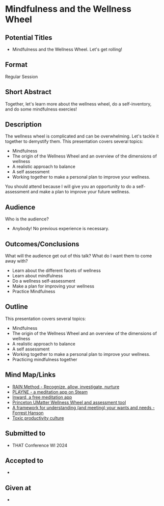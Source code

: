 # Mindfulness and the Wellness Wheel

## Potential Titles
- Mindfulness and the Wellness Wheel.  Let's get rolling!

## Format
Regular Session

## Short Abstract
Together, let's learn more about the wellness wheel, do a self-inventory, and do some mindfulness exercies!

## Description
The wellness wheel is complicated and can be overwhelming.  Let's tackle it together to demystify them.
This presentation covers several topics:
- Mindfulness
- The origin of the Wellness Wheel and an overview of the dimensions of wellness
- A realistic approach to balance
- A self assessment
- Working together to make a personal plan to improve your wellness.

You should attend because I will give you an opportunity to do a self-assessment and make a plan to improve your future wellness.

## Audience
Who is the audience? 
- Anybody! No previous experience is necessary.


## Outcomes/Conclusions
What will the audience get out of this talk? What do I want them to come away with?
- Learn about the different facets of wellness
- Learn about mindfulness
- Do a wellness self-assessment
- Make a plan for improving your wellness
- Practice Mindfulness

## Outline
This presentation covers several topics:
- Mindfulness
- The origin of the Wellness Wheel and an overview of the dimensions of wellness
- A realistic approach to balance
- A self assessment
- Working together to make a personal plan to improve your wellness.
- Practicing mindfulness together

## Mind Map/Links
- [RAIN Method - Recognize, allow, investigate, nurture](https://www.tarabrach.com/rain/)
- [PLAYNE - a meditation app on Steam](https://www.playne.co/)
- [Inward, a free meditation app](https://store.steampowered.com/app/1545430/Inward/)
- [Princeton UMatter Wellness Wheel and assessment tool](https://umatter.princeton.edu/action/caring-yourself/wellness-wheel-assessment)
- [A framework for understanding (and meeting) your wants and needs - Forrest Hanson](https://youtu.be/VzaTmW3tixg?si=haBa83mNB3q8YuzB)
- [Toxic productivity culture](https://youtu.be/PDcLSt7bUvA?si=ThgILViuDPSVTg91)

## Submitted to
- THAT Conference WI 2024

## Accepted to
- 

## Given at
- 
